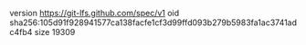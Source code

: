 version https://git-lfs.github.com/spec/v1
oid sha256:105d91f928941577ca138facfe1cf3d99ffd093b279b5983fa1ac3741adc4fb4
size 19309
